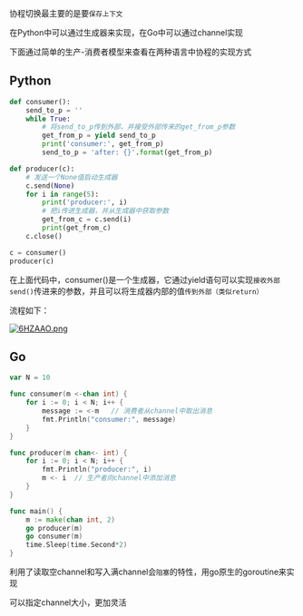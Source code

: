 协程切换最主要的是要`保存上下文`

在Python中可以通过生成器来实现，在Go中可以通过channel实现

下面通过简单的生产-消费者模型来查看在两种语言中协程的实现方式

## Python

```python
def consumer():
    send_to_p = ''
    while True:
        # 将send_to_p传到外部，并接受外部传来的get_from_p参数
        get_from_p = yield send_to_p
        print('consumer:', get_from_p)
        send_to_p = 'after: {}'.format(get_from_p)

def producer(c):
    # 发送一个None值启动生成器
    c.send(None)
    for i in range(5):
        print('producer:', i)
        # 把i传进生成器，并从生成器中获取参数
        get_from_c = c.send(i)
        print(get_from_c)
    c.close()

c = consumer()
producer(c)
```

在上面代码中，consumer()是一个生成器，它通过yield语句可以实现`接收外部send()`传进来的参数，并且可以将生成器内部的值`传到外部（类似return）`

流程如下：

[![6HZAAO.png](https://z3.ax1x.com/2021/03/23/6HZAAO.png)](https://imgtu.com/i/6HZAAO)

## Go

```go
var N = 10

func consumer(m <-chan int) {
	for i := 0; i < N; i++ {
		message := <-m   // 消费者从channel中取出消息
		fmt.Println("consumer:", message)
	}
}

func producer(m chan<- int) {
	for i := 0; i < N; i++ {
		fmt.Println("producer:", i)
		m <- i  // 生产者向channel中添加消息
	}
}

func main() {
	m := make(chan int, 2)
	go producer(m)
	go consumer(m)
	time.Sleep(time.Second*2)
}
```

利用了读取空channel和写入满channel会`阻塞`的特性，用go原生的goroutine来实现

可以指定channel大小，更加灵活